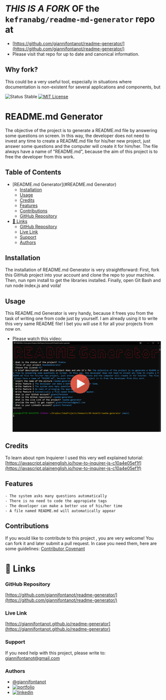 # _THIS IS A FORK_ OF the `kefranabg/readme-md-generator` repo at
* [https://github.com/giannifontanot/readme-generator/](https://github.com/giannifontanot/readme-generator/)
* Please visit that repo for up to date and canonical information.

## Why fork?
This could be a very useful tool, especially in situations where documentation is non-existent for several applications and components, but 


![Status Stable](https://img.shields.io/badge/Status-Stable-blue)
[![MIT License](https://img.shields.io/badge/License-MIT%20License-brightgreen)](https://github.com/tterb/atomic-design-ui/blob/master/LICENSEs)
# README.md Generator
The objective of the project is to generate a README.md file by answering some questions on screen. In this way, the developer does not need to invest any time to create a README.md file for his/her new project, just answer some questions and the computer will create it for him/her. The file always have a name of "README.md", because the aim of this project is to free the developer from this work.
## Table of Contents
- [README.md Generator](#README.md Generator)
	* [Installation](#installation)
	* [Usage](#usage)
	* [Credits](#credits)
	* [Features](#features)
	* [Contributions](#contributions)
	* [GitHub Repository](#github-repository)
- [🔗 Links](#---links)
	+ [GitHub Repository](#github-repository)
	+ [Live Link](#live-link)
	+ [Support](#support)
	+ [Authors](#authors)


## Installation
The installation of README.md Generator is very straightforward: First, fork this GitHub project into your account and clone the repo to your machine. Then, nun npm install to get the libraries installed. Finally, open Git Bash and run node index.js and voila!
## Usage
This README.md Generator is very handy, because it frees you from the task of writing one from code just by yourself. I am already using it to write this very same README file! I bet you will use it for all your projects from now on.

- Please watch this video:
[![Foo](video-readme-generator.png)](https://drive.google.com/file/d/1PM_p2e7QCmhn8c4C1y0Td4Co08JvPgZ5/view)
## Credits
To learn about npm Inquierer I used this very well explained tutorial: [https://javascript.plainenglish.io/how-to-inquirer-js-c10a4e05ef1f](https://javascript.plainenglish.io/how-to-inquirer-js-c10a4e05ef1f)
## Features
````````````````````````
- The system asks many questions automatically
- There is no need to code the appropiate tags
- The developer can make a better use of his/her time
- A file named README.md will automatically appear
````````````````````````
## Contributions
If you would like to contribute to this project , you are very welcome! You can fork it and later submit a pull request. 
In case you need them, here are some guidelines: [Contributor Covenant](https://www.contributor-covenant.org/)
# 🔗 Links
### GitHub Repository
[https://github.com/giannifontanot/readme-generator/](https://github.com/giannifontanot/readme-generator/)
### Live Link
[https://giannifontanot.github.io/readme-generator](https://giannifontanot.github.io/readme-generator)
### Support
If you need help with this project, please write to: [giannifontanot@gmail.com](https://mailto:giannifontanot@gmail.com)
### Authors
 - [@giannifontanot](https://www.github.com/giannifontanot)
 - [![portfolio](https://img.shields.io/badge/my_portfolio-000?style=for-the-badge&logo=ko-fi&logoColor=white)](https://giannifontanot.github.io/portfolio/)
 - [![linkedin](https://img.shields.io/badge/linkedin-0A66C2?style=for-the-badge&logo=linkedin&logoColor=white)](https://www.linkedin.com/in/gianni-fontanot/)
